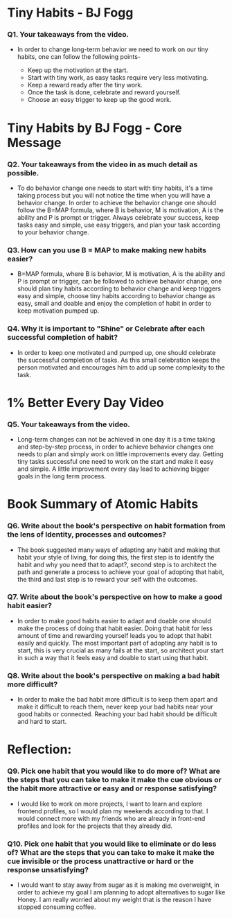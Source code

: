 # Tiny Habits - BJ Fogg

### Q1. Your takeaways from the video.

- In order to change long-term behavior we need to work on our tiny habits, one can follow the following points-
	
	- Keep up the motivation at the start.
	- Start with tiny work, as easy tasks require very less motivating.
	- Keep a reward ready after the tiny work.
	- Once the task is done, celebrate and reward yourself.
	- Choose an easy trigger to keep up the good work.

# Tiny Habits by BJ Fogg - Core Message

### Q2. Your takeaways from the video in as much detail as possible.

- To do behavior change one needs to start with tiny habits, it's a time taking process but you will not notice the time when you will have a behavior change. In order to achieve the behavior change one should follow the B=MAP formula, where B is behavior, M is motivation, A is the ability and P is prompt or trigger. Always celebrate your success, keep tasks easy and simple, use easy triggers, and plan your task according to your behavior change.


### Q3. How can you use B = MAP to make making new habits easier?

- B=MAP formula, where B is behavior, M is motivation, A is the ability and P is prompt or trigger, can be followed to achieve behavior change, one should plan tiny habits according to behavior change and keep triggers easy and simple, choose tiny habits according to behavior change as easy, small and doable and enjoy the completion of habit in order to keep motivation pumped up.


### Q4. Why it is important to "Shine" or Celebrate after each successful completion of habit?

- In order to keep one motivated and pumped up, one should celebrate the successful completion of tasks. As this small celebration keeps the person motivated and encourages him to add up some complexity to the task.

# 1% Better Every Day Video

### Q5. Your takeaways from the video.

- Long-term changes can not be achieved in one day it is a time taking and step-by-step process, in order to achieve behavior changes one needs to plan and simply work on little improvements every day.
Getting tiny tasks successful one need to work on the start and make it easy and simple. A little improvement every day lead to achieving bigger goals in the long term process.

# Book Summary of Atomic Habits

### Q6. Write about the book's perspective on habit formation from the lens of Identity, processes and outcomes?

- The book suggested many ways of adapting any habit and making that habit your style of living, for doing this, the first step is to identify the habit and why you need that to adapt?, second step is to architect the path and generate a process to achieve your goal of adopting that habit, the third and last step is to reward your self with the outcomes.

### Q7. Write about the book's perspective on how to make a good habit easier?

- In order to make good habits easier to adapt and doable one should make the process of doing that habit easier. Doing that habit for less amount of time and rewarding yourself leads you to adopt that habit easily and quickly. The most important part of adopting any habit is to start, this is very crucial as many fails at the start, so architect your start in such a way that it feels easy and doable to start using that habit.

### Q8. Write about the book's perspective on making a bad habit more difficult?

- In order to make the bad habit more difficult is to keep them apart and make it difficult to reach them, never keep your bad habits near your good habits or connected. Reaching your bad habit should be difficult and hard to start.

# Reflection:

### Q9. Pick one habit that you would like to do more of? What are the steps that you can take to make it make the cue obvious or the habit more attractive or easy and or response satisfying?

- I would like to work on more projects, I want to learn and explore frontend profiles, so I would plan my weekends according to that. I would connect more with my friends who are already in front-end profiles and look for the projects that they already did.

### Q10. Pick one habit that you would like to eliminate or do less of? What are the steps that you can take to make it make the cue invisible or the process unattractive or hard or the response unsatisfying?

- I would want to stay away from sugar as it is making me overweight, in order to achieve my goal I am planning to adopt alternatives to sugar like Honey. I am really worried about my weight that is the reason I have stopped consuming coffee.
